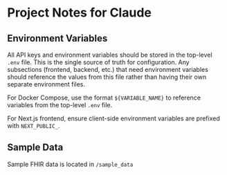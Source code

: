 # Project Notes for Claude

## Environment Variables
All API keys and environment variables should be stored in the top-level `.env` file. This is the single source of truth for configuration. Any subsections (frontend, backend, etc.) that need environment variables should reference the values from this file rather than having their own separate environment files.

For Docker Compose, use the format `${VARIABLE_NAME}` to reference variables from the top-level `.env` file.

For Next.js frontend, ensure client-side environment variables are prefixed with `NEXT_PUBLIC_`.

## Sample Data
Sample FHIR data is located in `/sample_data`